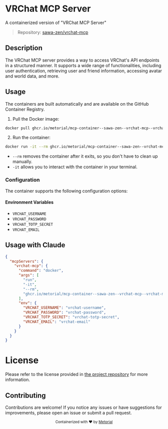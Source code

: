 
# VRChat MCP Server

A containerized version of "VRChat MCP Server"

> Repository: [sawa-zen/vrchat-mcp](https://github.com/sawa-zen/vrchat-mcp)

## Description

The VRChat MCP server provides a way to access VRChat's API endpoints in a structured manner. It supports a wide range of functionalities, including user authentication, retrieving user and friend information, accessing avatar and world data, and more.


## Usage

The containers are built automatically and are available on the GitHub Container Registry.

1. Pull the Docker image:

```bash
docker pull ghcr.io/metorial/mcp-container--sawa-zen--vrchat-mcp--vrchat-mcp
```

2. Run the container:

```bash
docker run -it --rm ghcr.io/metorial/mcp-container--sawa-zen--vrchat-mcp--vrchat-mcp 
```

- `--rm` removes the container after it exits, so you don't have to clean up manually.
- `-it` allows you to interact with the container in your terminal.


### Configuration

The container supports the following configuration options:




#### Environment Variables

- `VRCHAT_USERNAME`
- `VRCHAT_PASSWORD`
- `VRCHAT_TOTP_SECRET`
- `VRCHAT_EMAIL`




## Usage with Claude

```json
{
  "mcpServers": {
    "vrchat-mcp": {
      "command": "docker",
      "args": [
        "run",
        "-it",
        "--rm",
        "ghcr.io/metorial/mcp-container--sawa-zen--vrchat-mcp--vrchat-mcp"
      ],
      "env": {
        "VRCHAT_USERNAME": "vrchat-username",
        "VRCHAT_PASSWORD": "vrchat-password",
        "VRCHAT_TOTP_SECRET": "vrchat-totp-secret",
        "VRCHAT_EMAIL": "vrchat-email"
      }
    }
  }
}
```

# License

Please refer to the license provided in [the project repository](https://github.com/sawa-zen/vrchat-mcp) for more information.

## Contributing

Contributions are welcome! If you notice any issues or have suggestions for improvements, please open an issue or submit a pull request.

<div align="center">
  <sub>Containerized with ❤️ by <a href="https://metorial.com">Metorial</a></sub>
</div>
  